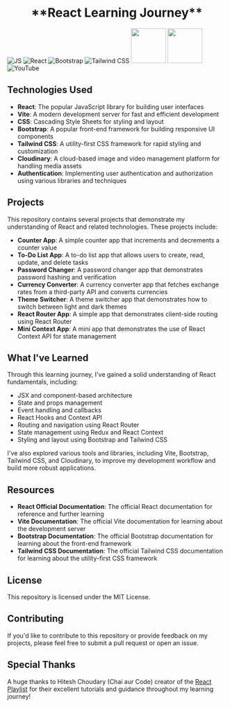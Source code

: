 
<h1 align="center">**React Learning Journey**</h1>


![JS](https://upload.wikimedia.org/wikipedia/commons/thumb/9/99/Unofficial_JavaScript_logo_2.svg/80px-Unofficial_JavaScript_logo_2.svg.png)
![React](https://upload.wikimedia.org/wikipedia/commons/thumb/a/a7/React-icon.svg/80px-React-icon.svg.png)
![Bootstrap](https://upload.wikimedia.org/wikipedia/commons/thumb/b/b2/Bootstrap_logo.svg/80px-Bootstrap_logo.svg.png)
![Tailwind CSS](https://upload.wikimedia.org/wikipedia/commons/thumb/d/d5/Tailwind_CSS_Logo.svg/80px-Tailwind_CSS_Logo.svg.png)
<img src="https://vitejs.dev/logo.svg" width="80" height="80" />
<img src="https://res.cloudinary.com/cloudinary/image/upload/v1575421444/cloudinary_logo_for_white_bg.svg" width="80" height="80" />
![YouTube](https://upload.wikimedia.org/wikipedia/commons/thumb/0/09/YouTube_full-color_icon_%282017%29.svg/80px-YouTube_full-color_icon_%282017%29.svg.png)

**Technologies Used**
--------------------

* **React**: The popular JavaScript library for building user interfaces
* **Vite**: A modern development server for fast and efficient development
* **CSS**: Cascading Style Sheets for styling and layout
* **Bootstrap**: A popular front-end framework for building responsive UI components
* **Tailwind CSS**: A utility-first CSS framework for rapid styling and customization
* **Cloudinary**: A cloud-based image and video management platform for handling media assets
* **Authentication**: Implementing user authentication and authorization using various libraries and techniques

**Projects**
------------

This repository contains several projects that demonstrate my understanding of React and related technologies. These projects include:

* **Counter App**: A simple counter app that increments and decrements a counter value
* **To-Do List App**: A to-do list app that allows users to create, read, update, and delete tasks
* **Password Changer**: A password changer app that demonstrates password hashing and verification
* **Currency Converter**: A currency converter app that fetches exchange rates from a third-party API and converts currencies
* **Theme Switcher**: A theme switcher app that demonstrates how to switch between light and dark themes
* **React Router App**: A simple app that demonstrates client-side routing using React Router
* **Mini Context App**: A mini app that demonstrates the use of React Context API for state management

**What I've Learned**
--------------------

Through this learning journey, I've gained a solid understanding of React fundamentals, including:

* JSX and component-based architecture
* State and props management
* Event handling and callbacks
* React Hooks and Context API
* Routing and navigation using React Router
* State management using Redux and React Context
* Styling and layout using Bootstrap and Tailwind CSS

I've also explored various tools and libraries, including Vite, Bootstrap, Tailwind CSS, and Cloudinary, to improve my development workflow and build more robust applications.

**Resources**
-------------

* **React Official Documentation**: The official React documentation for reference and further learning
* **Vite Documentation**: The official Vite documentation for learning about the development server
* **Bootstrap Documentation**: The official Bootstrap documentation for learning about the front-end framework
* **Tailwind CSS Documentation**: The official Tailwind CSS documentation for learning about the utility-first CSS framework

**License**
---------

This repository is licensed under the MIT License.

**Contributing**
--------------

If you'd like to contribute to this repository or provide feedback on my projects, please feel free to submit a pull request or open an issue.

**Special Thanks**
-----------------

A huge thanks to Hitesh Choudary (Chai aur Code) creator of the [React Playlist](https://www.youtube.com/playlist?list=PLu71SKxNbfoDqgPchmvIsL4hTnJIrtige) for their excellent tutorials and guidance throughout my learning journey!
